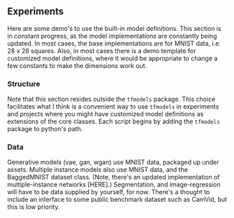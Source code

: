 ## Experiments

Here are some demo's to use the built-in model definitions.
This section is in constant progress, as the model implementations are constantly being updated.
In most cases, the base implementations are for MNIST data, i.e. 28 x 28 squares.
Also, in most cases there is a demo template for customized model definitions, where it would be appropriate to change a few constants to make the dimensions work out.

### Structure
Note that this section resides outside the `tfmodels` package.
This choice facilitates what I think is a convenient way to use `tfmodels` in experiments and projects where you might have customized model definitions as extensions of the core classes.
Each script begins by adding the `tfmodels` package to python's path.

### Data
Generative models (vae, gan, wgan) use MNIST data, packaged up under assets.
Multiple instance models also use MNIST data, and the BaggedMNIST dataset class.
(Note, there's an updated implementation of multiple-instance networks [HERE].)
Segmentation, and image-regression will have to be data supplied by yourself, for now.
There's a thought to include an interface to some public benchmark dataset such as CamVid, but this is low priority. 
